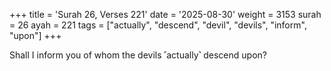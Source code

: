 +++
title = 'Surah 26, Verses 221'
date = '2025-08-30'
weight = 3153
surah = 26
ayah = 221
tags = ["actually", "descend", "devil", "devils", "inform", "upon"]
+++

Shall I inform you of whom the devils ˹actually˺ descend upon?